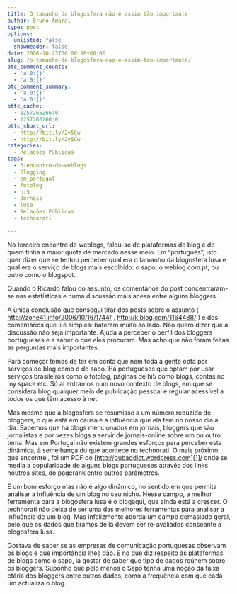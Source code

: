 ```yaml
---
title: O tamanho da blogosfera não é assim tão importante
author: Bruno Amaral
type: post
options:
  unlisted: false
  showHeader: false
date: 2006-10-23T00:00:26+00:00
slug: /o-tamanho-da-blogosfera-nao-e-assim-tao-importante/
btc_comment_counts:
  - 'a:0:{}'
  - 'a:0:{}'
btc_comment_summary:
  - 'a:0:{}'
  - 'a:0:{}'
bttc_cache:
  - 1257265266:0
  - 1257265266:0
bttc_short_url:
  - http://bit.ly/2v5Cw
  - http://bit.ly/2v5Cw
categories:
  - Relações Públicas
tags:
  - 3-encontro-de-weblogs
  - Blogging
  - em_portugal
  - fotolog
  - hi5
  - Jornais
  - lusa
  - Relações Públicas
  - technorati

---
```

No terceiro encontro de weblogs, falou-se de plataformas de blog e de quem tinha a maior quota de mercado nesse meio. Em &#8220;português&#8221;, isto quer dizer que se tentou perceber qual era o tamanho da blogosfera lusa e qual era o serviço de blogs mais escolhido: o sapo, o weblog.com.pt, ou outro como o blogspot.

Quando o Ricardo falou do assunto, os comentários do post concentraram-se nas estatísticas e numa discussão mais acesa entre alguns bloggers.

A única conclusão que consegui tirar dos posts sobre o assunto ( <http://zone41.info/2006/10/16/1744/> , <http://k.blog.com/1164488/> ) e dos comentários que li é simples: bateram muito ao lado. Não quero dizer que a discussão não seja importante. Ajuda a perceber o perfil dos bloggers portugueses e a saber o que eles procuram. Mas acho que não foram feitas as perguntas mais importantes.

<!--more-->Para começar temos de ter em conta que nem toda a gente opta por serviços de blog como o do sapo. Há portugueses que optam por usar serviços brasileiros como o fotolog, páginas de hi5 como blogs, contas no my space etc. Só ai entramos num novo contexto de blogs, em que se considera blog qualquer meio de publicação pessoal e regular acessível a todos os que têm acesso à net.

Mas mesmo que a blogosfera se resumisse a um número reduzido de bloggers, o que está em causa é a influência que ela tem no nosso dia a dia. Sabemos que há blogs mencionados em jornais, bloggers que são jornalistas e por vezes blogs a servir de jornais-online sobre um ou outro tema. Mas em Portugal não existem grandes esforços para perceber esta dinâmica, à semelhança do que acontece no technorati. O mais próximo que encontrei, foi um PDF do [http://pubaddict.wordpress.com][1]/ onde se media a popularidade de alguns blogs portugueses através dos links noutros sites, do pagerank entre outros parâmetros.

É um bom esforço mas não é algo dinâmico, no sentido em que permita analisar a influência de um blog no seu nicho. Nesse campo, a melhor ferramenta para a blogosfera lusa é o blogaqui, que ainda está a crescer. O technorati não deixa de ser uma das melhores ferramentas para analisar a influência de um blog. Mas infelizmente aborda um campo demasiado geral, pelo que os dados que tiramos de lá devem ser re-avaliados consoante a blogosfera lusa.

Gostava de saber se as empresas de comunicação portuguesas observam os blogs e que importância lhes dão. E no que diz respeito às plataformas de blogs como o sapo, ia gostar de saber que tipo de dados reúnem sobre os bloggers. Suponho que pelo menos o Sapo tenha uma noção da faixa etária dos bloggers entre outros dados, como a frequência com que cada um actualiza o blog.

 [1]: http://pubaddict.wordpress.com/2006/09/03/blogosfera-lusa-top-blogs-ranking/